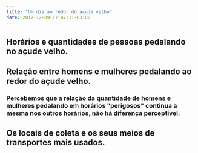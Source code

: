 ```yaml
---
title: "Um dia ao redor do açude velho"
date: 2017-12-09T17:47:11-03:00
---
```


<div class="container">
<div class="row">
</div>
<h2>Horários e quantidades de pessoas pedalando no açude velho.</h2>
<div class="row mychart1" id="chart1"></div>
<h2>Relação entre homens e mulheres pedalando ao redor do açude velho.</h2>
<h3>Percebemos que a relação da quantidade de homens e mulheres pedalando em horários "perigosos" continua a mesma nos outros horários, não há diferença perceptível.</h3>
<div class="row mychart2" id="chart2"></div>
<h2>Os locais de coleta e os seus meios de transportes mais usados.</h2>
<div class="row mychart2" id="chart3"></div>
</div>

<script src="https://d3js.org/d3.v4.min.js"></script>
<link rel="stylesheet" href="https://maxcdn.bootstrapcdn.com/bootstrap/3.3.6/css/bootstrap.min.css">
<script>

function desenhaGrafico1(dados) {
	var color = d3.scaleQuantize()
		.domain([0, 280])
		.range([ "#99d8c9","#66c2a4","#2ca25f","#006d2c"]);

	var alturaSVG = 200, larguraSVG = 1200;
	var margin = {top: 10, right: 20, bottom:30, left: 45}, // para descolar a vis das bordas do grafico
		larguraVis = larguraSVG - margin.left - margin.right,
		alturaVis = alturaSVG - margin.top - margin.bottom;

	var grafico = d3.select('#chart1') // cria elemento <svg> com um <g> dentro
	.append('svg')
	  .attr('width', larguraVis + margin.left + margin.right)
	  .attr('height', alturaVis + margin.top + margin.bottom)
	.append('g') // para entender o <g> vá em x03-detalhes-svg.html
	  .attr('transform', 'translate(' +  margin.left + ',' + margin.top + ')');
	
	var	parseDate = d3.timeParse("%H:%M");

	var x = d3.scaleTime().range([0, larguraVis]).domain(d3.extent(dados, function(d) { return parseDate(d.horario_final); })).interpolate(d3.interpolateRound);

	var totalciclistas = {};

	dados.forEach(function (d) {
		if (typeof(totalciclistas[d.horario_final]) == "undefined") {
			totalciclistas[d.horario_final] = parseInt(d.total_ciclistas);
		} else {
			totalciclistas[d.horario_final] += parseInt(d.total_ciclistas);
		}
	})

	grafico.selectAll('g')
			.data(dados)
			.enter()
			.append('circle')
			.attr("r", 	d => totalciclistas[d.horario_final] * 0.10 )
			.attr('cy', alturaSVG/2)
      		.attr("cx", d => x(parseDate(d.horario_final)))
      		.attr("fill", d => color(totalciclistas[d.horario_final])); 


	grafico.append("g")
		.attr("class", "x axis")
		.attr("transform", "translate(0," + alturaVis + ")")
		.call(d3.axisBottom(x).tickFormat(d3.timeFormat("%H:%M")));		            
}

function desenhaGrafico2(dados) {

	var alturaSVG = 400, larguraSVG = 1200;
	var margin = {top: 10, right: 20, bottom:30, left: 45}, // para descolar a vis das bordas do grafico
		larguraVis = larguraSVG - margin.left - margin.right,
		alturaVis = alturaSVG - margin.top - margin.bottom;

	var grafico = d3.select('#chart2') // cria elemento <svg> com um <g> dentro
	.append('svg')
	  .attr('width', larguraVis + margin.left + margin.right)
	  .attr('height', alturaVis + margin.top + margin.bottom)
	.append('g') // para entender o <g> vá em x03-detalhes-svg.html
	  .attr('transform', 'translate(' +  margin.left + ',' + margin.top + ')');

	var parseTime = d3.timeParse("%H:%M");
	var x = d3.scaleTime().range([0, larguraVis]);
	var y = d3.scaleLinear().range([alturaVis, 0]);

	var totalciclistas = {};

	dados.forEach(function (d) {
		if (typeof(totalciclistas[d.horario_final]) == "undefined") {
			totalciclistas[d.horario_final] = {
												"mulheres": parseInt(d.mulheres_ciclistas), 
												"homens": parseInt(d.homens_ciclistas)
												}
		} else {
			totalciclistas[d.horario_final].mulheres += parseInt(d.mulheres_ciclistas);
			totalciclistas[d.horario_final].homens += parseInt(d.homens_ciclistas);
		}
	})


	var valueline = d3.line()
		.x(function(d) { return x(parseTime(d.horario_final)); })
		.y(function(d) { return y(totalciclistas[d.horario_final].mulheres);});

	// define the 2nd line
	var valueline2 = d3.line()
		.x(function(d) { return x(parseTime(d.horario_final)); })
		.y(function(d) { return y(totalciclistas[d.horario_final].homens);});


	x.domain(d3.extent(dados, function(d) { return parseTime(d.horario_final); }));
	y.domain([0, d3.max(dados, function(d) {
	return Math.max(totalciclistas[d.horario_final].mulheres, totalciclistas[d.horario_final].homens); })]);


	grafico.append("path")
	.data([dados])
	.attr("class", "line")
	.attr("fill", "none")
	.style("stroke", "#5ab4ac")
	.attr("d", valueline);

	grafico.append("path")
	.data([dados])
	.attr("fill", "none")
	.attr("class", "line")
	.style("stroke", "#d8b365")
	.attr("d", valueline2);

	grafico.append("g")
	.attr("transform", "translate(0," + alturaVis + ")")
	.call(d3.axisBottom(x).tickFormat(d3.timeFormat("%H:%M")));

	grafico.append("g")
	.call(d3.axisLeft(y));


	grafico.append("text")
		.attr("transform", "translate(" + (larguraVis-100) + "," + y(totalciclistas["21:00"].homens) + ")")
		.attr("dy", ".35em")
		.attr("text-anchor", "start")
		.style("fill", "#d8b365")
		.text("Homens");

	grafico.append("text")
		.attr("transform", "translate(" + (larguraVis-100) + "," + y(totalciclistas["21:00"].mulheres) + ")")
		.attr("dy", ".35em")
		.attr("text-anchor", "start")
		.style("fill", "#5ab4ac")
		.text("Mulheres");
}

function desenhaGrafico3(data) {
	var alturaSVG = 400, larguraSVG = 900;
	var margin = {top: 10, right: 20, bottom:30, left: 45}, // para descolar a vis das bordas do grafico
		larguraVis = larguraSVG - margin.left - margin.right,
		alturaVis = alturaSVG - margin.top - margin.bottom;

	var grafico = d3.select('#chart3') // cria elemento <svg> com um <g> dentro
	.append('svg')
	  .attr('width', larguraVis + margin.left + margin.right)
	  .attr('height', alturaVis + margin.top + margin.bottom)
	.append('g') // para entender o <g> vá em x03-detalhes-svg.html
	  .attr('transform', 'translate(' +  margin.left + ',' + margin.top + ')');

var x0 = d3.scaleBand()
    .rangeRound([0, larguraVis])
    .paddingInner(0.1);

var x1 = d3.scaleBand()
    .padding(0.05);

var y = d3.scaleLinear()
    .rangeRound([alturaVis, 0]);

var z = d3.scaleOrdinal()
    .range(["#d73027","#fc8d59","#fee08b","#d9ef8b","#91cf60","#1a9850"]);

dados = []
data.forEach(function (d) {
		objeto = {
		"local": d.local,
		"carros": parseInt(d.carros), 
		"motos": parseInt(d.motos),
		"onibus": parseInt(d.onibus),
		"caminhoes": parseInt(d.caminhoes),
		"total_ciclistas": parseInt(d.total_ciclistas),
		"total_pedestres": parseInt(d.total_pedestres)
	}
	dados.push(objeto);
});
	var keys = d3.keys(dados[0]).filter(function(key) { return key !== "local";});

  x0.domain(dados.map(function(d) { console.log(d.local); return d.local; }));
  x1.domain(keys).rangeRound([0, x0.bandwidth()]);
  y.domain([0, d3.max(dados, function(d) { return d3.max(keys, function(key) { return d[key]; }); })]).nice();

  grafico.append("g")
    .selectAll("g")
    .data(dados)
    .enter().append("g")
      .attr("transform", function(d) { return "translate(" + x0(d.local) + ",0)"; })
    .selectAll("rect")
    .data(function(d) { return keys.map(function(key) { return {key: key, value: d[key]}; }); })
    .enter().append("rect")
      .attr("x", function(d) { return x1(d.key); })
      .attr("y", function(d) { return y(d.value); })
      .attr("width", x1.bandwidth())
      .attr("height", function(d) { return alturaVis - y(d.value); })
      .attr("fill", function(d) { return z(d.key); });

  grafico.append("g")
      .attr("class", "axis")
      .attr("transform", "translate(0," + alturaVis + ")")
      .call(d3.axisBottom(x0));

  grafico.append("g")
      .attr("class", "axis")
      .call(d3.axisLeft(y).ticks(null, "s"))
    .append("text")
      .attr("x", 2)
      .attr("y", y(y.ticks().pop()) + 0.5)
      .attr("dy", "0.32em")
      .attr("fill", "#000")
      .attr("font-weight", "bold")
      .attr("text-anchor", "start")
      .text("Quantidade");

  var legend = grafico.append("g")
      .attr("font-family", "sans-serif")
      .attr("font-size", 10)
      .attr("text-anchor", "end")
    .selectAll("g")
    .data(keys.slice().reverse())
    .enter().append("g")
      .attr("transform", function(d, i) { return "translate(0," + i * 20 + ")"; });

  legend.append("rect")
      .attr("x", larguraVis - 19)
      .attr("width", 19)
      .attr("height", 19)
      .attr("fill", z);

  legend.append("text")
      .attr("x", larguraVis - 24)
      .attr("y", 9.5)
      .attr("dy", "0.32em")
      .text(function(d) { return d; });


}

d3.csv('https://raw.githubusercontent.com/luizaugustomm/pessoas-no-acude/master/dados/processados/dados.csv', function(dados) {
  desenhaGrafico1(dados);
  desenhaGrafico2(dados);
  desenhaGrafico3(dados);
});


</script>
